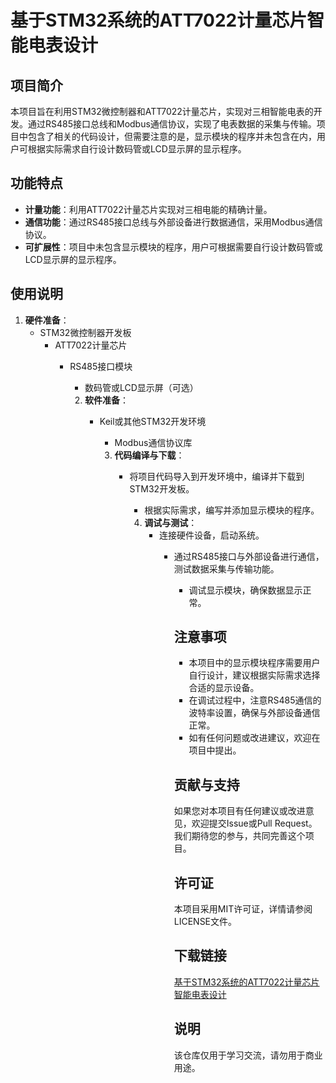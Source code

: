 # 基于STM32系统的ATT7022计量芯片智能电表设计

## 项目简介

本项目旨在利用STM32微控制器和ATT7022计量芯片，实现对三相智能电表的开发。通过RS485接口总线和Modbus通信协议，实现了电表数据的采集与传输。项目中包含了相关的代码设计，但需要注意的是，显示模块的程序并未包含在内，用户可根据实际需求自行设计数码管或LCD显示屏的显示程序。

## 功能特点

- **计量功能**：利用ATT7022计量芯片实现对三相电能的精确计量。
- **通信功能**：通过RS485接口总线与外部设备进行数据通信，采用Modbus通信协议。
- **可扩展性**：项目中未包含显示模块的程序，用户可根据需要自行设计数码管或LCD显示屏的显示程序。

## 使用说明

1. **硬件准备**：
   - STM32微控制器开发板
      - ATT7022计量芯片
         - RS485接口模块
            - 数码管或LCD显示屏（可选）

            2. **软件准备**：
               - Keil或其他STM32开发环境
                  - Modbus通信协议库

                  3. **代码编译与下载**：
                     - 将项目代码导入到开发环境中，编译并下载到STM32开发板。
                        - 根据实际需求，编写并添加显示模块的程序。

                        4. **调试与测试**：
                           - 连接硬件设备，启动系统。
                              - 通过RS485接口与外部设备进行通信，测试数据采集与传输功能。
                                 - 调试显示模块，确保数据显示正常。

                                 ## 注意事项

                                 - 本项目中的显示模块程序需要用户自行设计，建议根据实际需求选择合适的显示设备。
                                 - 在调试过程中，注意RS485通信的波特率设置，确保与外部设备通信正常。
                                 - 如有任何问题或改进建议，欢迎在项目中提出。

                                 ## 贡献与支持

                                 如果您对本项目有任何建议或改进意见，欢迎提交Issue或Pull Request。我们期待您的参与，共同完善这个项目。

                                 ## 许可证

                                 本项目采用MIT许可证，详情请参阅LICENSE文件。

                                 ## 下载链接
                                 [基于STM32系统的ATT7022计量芯片智能电表设计](https://pan.quark.cn/s/614a01640f48)

                                 ## 说明

                                 该仓库仅用于学习交流，请勿用于商业用途。

